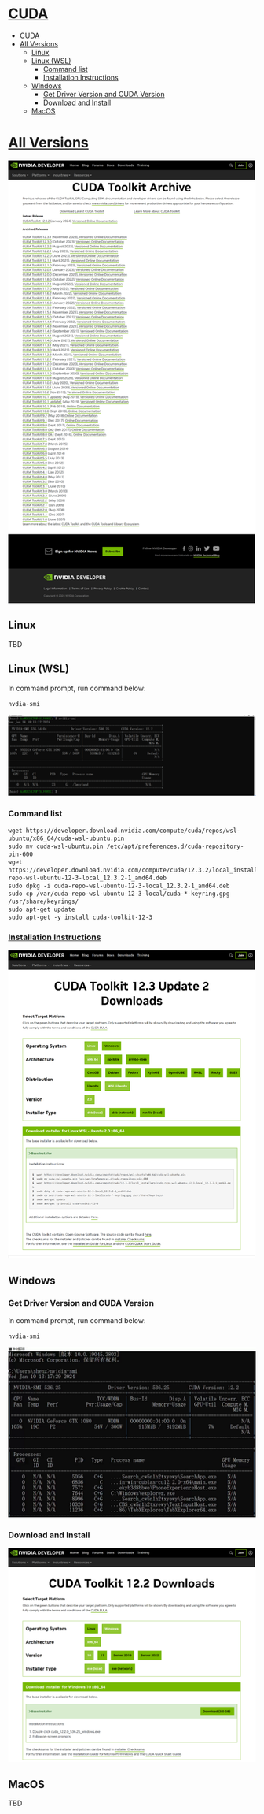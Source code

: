 # [CUDA](https://developer.nvidia.com/cuda-toolkit)

- [CUDA](#cuda)
- [All Versions](#all-versions)
  - [Linux](#linux)
  - [Linux (WSL)](#linux-wsl)
    - [Command list](#command-list)
    - [Installation Instructions](#installation-instructions)
  - [Windows](#windows)
    - [Get Driver Version and CUDA Version](#get-driver-version-and-cuda-version)
    - [Download and Install](#download-and-install)
  - [MacOS](#macos)

# [All Versions](https://developer.nvidia.com/cuda-toolkit-archive)

![004_2_CUDA_Toolkit_All_Releases](../Images/004_CUDA/004_2_CUDA_Toolkit_All_Releases.png)

## Linux

TBD

## Linux (WSL)

In command prompt, run command below:

`nvdia-smi`

![004_1_NVDIA_SMI_WSL](../Images/004_CUDA/004_1_NVDIA_SMI_WSL.png)

### Command list

```
wget https://developer.download.nvidia.com/compute/cuda/repos/wsl-ubuntu/x86_64/cuda-wsl-ubuntu.pin
sudo mv cuda-wsl-ubuntu.pin /etc/apt/preferences.d/cuda-repository-pin-600
wget https://developer.download.nvidia.com/compute/cuda/12.3.2/local_installers/cuda-repo-wsl-ubuntu-12-3-local_12.3.2-1_amd64.deb
sudo dpkg -i cuda-repo-wsl-ubuntu-12-3-local_12.3.2-1_amd64.deb
sudo cp /var/cuda-repo-wsl-ubuntu-12-3-local/cuda-*-keyring.gpg /usr/share/keyrings/
sudo apt-get update
sudo apt-get -y install cuda-toolkit-12-3
```

### [Installation Instructions](https://developer.nvidia.com/cuda-downloads?target_os=Linux&target_arch=x86_64&Distribution=WSL-Ubuntu&target_version=2.0&target_type=deb_local)

![004_4_CUDA_WSL_Installation_Insturctions](../Images/004_CUDA/004_4_CUDA_WSL_Installation_Insturctions.png)

## Windows

### Get Driver Version and CUDA Version

In command prompt, run command below:

`nvdia-smi`

![004_1_NVDIA_SMI](../Images/004_CUDA/004_1_NVDIA_SMI.png)

### Download and Install

![](../Images/004_CUDA/004_3_CUDA_Toolkit_Download.png)

## MacOS

TBD